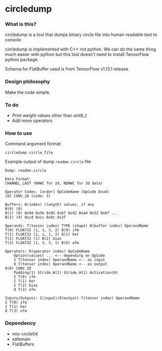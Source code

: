 # circledump

### What is this?

circledump is a tool that dumps binary circle file into human readable text to console.

circledump is implemented with C++ not python. We can do the same thing much easier
with python but this tool doesn't need to install TensorFlow python package.

Schema for FlatBuffer used is from TensorFlow v1.13.1 release.

### Design philosophy

Make the code simple.

### To do

- Print weight values other than uint8_t
- Add more operators

### How to use

Command argument format:
```
circledump circle_file
```

Example output of dump `readme.circle` file
```
Dump: readme.circle

Data Format:
CHANNEL_LAST (NHWC for 2d, NDHWC for 3d data)

Operator Codes: [order] OpCodeName (OpCode Enum)
[0] CONV_2D (code: 3)

Buffers: B(index) (length) values, if any
B(0) (0)
B(1) (8) 0x94 0x5b 0x95 0xbf 0x42 0xa4 0x52 0xbf ...
B(2) (4) 0xcd 0xcc 0x8c 0x3f

Operands: T(tensor index) TYPE (shape) B(buffer index) OperandName
T(0) FLOAT32 (1, 3, 3, 2) B(0) ifm
T(1) FLOAT32 (1, 1, 1, 2) B(1) ker
T(2) FLOAT32 (1) B(2) bias
T(3) FLOAT32 (1, 3, 3, 1) B(0) ofm

Operators: O(operator index) OpCodeName
    Option(values) ... <-- depending on OpCode
    I T(tensor index) OperandName <-- as input
    O T(tensor index) OperandName <-- as output
O(0) CONV_2D
    Padding(1) Stride.W(1) Stride.H(1) Activation(0)
    I T(0) ifm
    I T(1) ker
    I T(2) bias
    O T(3) ofm

Inputs/Outputs: I(input)/O(output) T(tensor index) OperandName
I T(0) ifm
I T(1) ker
O T(3) ofm
```

### Dependency

- mio-circle04
- safemain
- FlatBuffers
